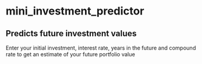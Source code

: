 # mini_investment_predictor
## Predicts future investment values

Enter your initial investment, interest rate, years in the future 
and compound rate to get an estimate of your future portfolio value

